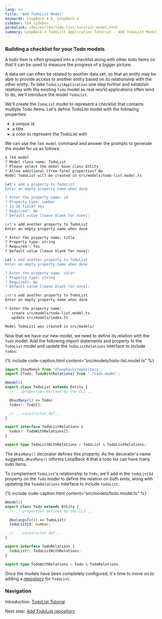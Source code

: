 ```yaml
---
lang: en
title: 'Add TodoList Model'
keywords: LoopBack 4.0, LoopBack 4
sidebar: lb4_sidebar
permalink: /doc/en/lb4/todo-list-tutorial-model.html
summary: LoopBack 4 TodoList Application Tutorial - Add TodoList Model
---
```


### Building a checklist for your Todo models

A todo item is often grouped into a checklist along with other todo items so
that it can be used to measure the progress of a bigger picture.

A data set can often be related to another data set, so that an entity may be
able to provide access to another entity based on its relationship with the
other entity. To take `TodoListApplication` one step further and establish
relations with the existing `Todo` model as real-world applications often tend
to do, we'll introduce the model `TodoList`.

We'll create the `TodoList` model to represent a checklist that contains
multiple Todo items. Let's define TodoList model with the following properties:

- a unique id
- a title
- a color to represent the TodoList with

We can use the `lb4 model` command and answer the prompts to generate the model
for us as follows:

```sh
$ lb4 model
? Model class name: TodoList
? Please select the model base class Entity
? Allow additional (free-form) properties? No
Model TodoList will be created in src/models/todo-list.model.ts

Let's add a property to TodoList
Enter an empty property name when done

? Enter the property name: id
? Property type: number
? Is ID field? Yes
? Required?: No
? Default value [leave blank for none]:

Let's add another property to TodoList
Enter an empty property name when done

? Enter the property name: title
? Property type: string
? Required?: Yes
? Default value [leave blank for none]:

Let's add another property to TodoList
Enter an empty property name when done

? Enter the property name: color
? Property type: string
? Required?: No
? Default value [leave blank for none]:

Let's add another property to TodoList
Enter an empty property name when done

? Enter the property name:
   create src/models/todo-list.model.ts
   update src/models/index.ts

Model TodoList was created in src/models/
```

Now that we have our new model, we need to define its relation with the `Todo`
model. Add the following import statements and property to the `TodoList` model
and update the `TodoListRelations` interface to include `todos`:

{% include code-caption.html content="src/models/todo-list.model.ts" %}

```ts
import {hasMany} from '@loopback/repository';
import {Todo, TodoWithRelations} from './todo.model';

@model()
export class TodoList extends Entity {
  // ...properties defined by the CLI...

  @hasMany(() => Todo)
  todos?: Todo[];

  // ...constructor def...
}

export interface TodoListRelations {
  todos?: TodoWithRelations[];
}

export type TodoListWithRelations = TodoList & TodoListRelations;
```

The `@hasMany()` decorator defines this property. As the decorator's name
suggests, `@hasMany()` informs LoopBack 4 that a todo list can have many todo
items.

To complement `TodoList`'s relationship to `Todo`, we'll add in the `todoListId`
property on the `Todo` model to define the relation on both ends, along with
updating the `TodoRelations` interface to include `todoList`:

{% include code-caption.html content="src/models/todo.model.ts" %}

```ts
@model()
export class Todo extends Entity {
  // ...properties defined by the CLI...

  @belongsTo(() => TodoList)
  todoListId: number;

  // ...constructor def...
}

export interface TodoRelations {
  todoList?: TodoListWithRelations;
}

export type TodoWithRelations = Todo & TodoRelations;
```

Once the models have been completely configured, it's time to move on to adding
a [repository](todo-list-tutorial-repository.md) for `TodoList`.

### Navigation

Introduction: [TodoList Tutorial](todo-list-tutorial.md)

Next step: [Add TodoList repository](todo-list-tutorial-repository.md)
